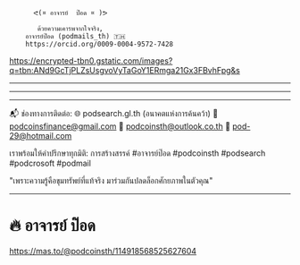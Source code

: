           ᕙ(¤ อาจารย์  ป๊อด ¤ )ᕗ

           ด้วยความเคารพจากใจจริง,
        อาจารย์ป๊อด (podmails_th) 🇹🇭
        https://orcid.org/0009-0004-9572-7428

https://encrypted-tbn0.gstatic.com/images?q=tbn:ANd9GcTjPLZsUsgvoVyTaGoY1ERmga21Gx3FBvhFpg&s
_ _ _ _ _ _ _ _ _ _ _ _ _ _ _ _ 
_ _ _ _ _ _ _
 _ _ _ _
📬 ช่องทางการติดต่อ:
🌐 podsearch.gl.th (อนาคตแห่งการค้นคว้า)
📧 podcoinsfinance@gmail.com 
📧 podcoinsth@outlook.co.th
📧 pod-29@hotmail.com

เราพร้อมให้คำปรึกษาทุกมิติ:  การสร้างสรรค์
#อาจารย์ป๊อด #podcoinsth #podsearch
                                                   #podcrosoft #podmail 

"เพราะความรู้คือขุมทรัพย์ที่แท้จริง มาร่วมกันปลดล็อกศักยภาพในตัวคุณ"
_ _ _ _ _ _ _ _ _ _ _ _ _ _ _ _ _ _ _ _ _ _ _ _ _ _ _ _ _ _ _ _ _ _______________________________________________
# 🔥 อาจารย์ ป๊อด
https://mas.to/@podcoinsth/114918568525627604
